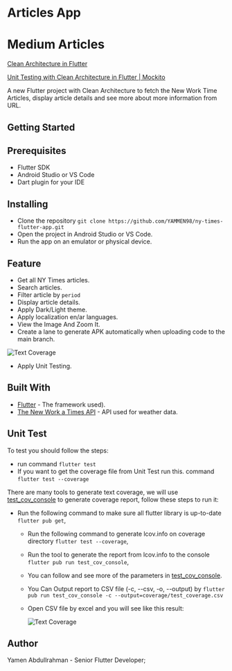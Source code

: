 # Articles App

# Medium Articles
[Clean Architecture in Flutter](https://medium.com/@yamen.abd98/clean-architecture-in-flutter-mvvm-bloc-dio-79b1615530e1)

[Unit Testing with Clean Architecture in Flutter | Mockito](https://medium.com/@yamen.abd98/unit-testing-in-flutter-with-clean-architecture-49d403645b4d)



A new Flutter project with Clean Architecture to fetch the New Work Time
Articles, display article details and see more about more information from URL.

## Getting Started

## Prerequisites

- Flutter SDK
- Android Studio or VS Code
- Dart plugin for your IDE

## Installing

- Clone the repository ```git clone https://github.com/YAMMEN98/ny-times-flutter-app.git```
- Open the project in Android Studio or VS Code.
- Run the app on an emulator or physical device.

## Feature

- Get all NY Times articles.
- Search articles.
- Filter article by ```period```
- Display article details.
- Apply Dark/Light theme.
- Apply localization en/ar languages.
- View the Image And Zoom It.
- Create a lane to generate APK automatically when uploading code to the main branch.

![Text Coverage](https://github.com/YAMMEN98/ny-times-flutter-app/blob/main/actions.png)

- Apply Unit Testing.

## Built With

- [Flutter](https://github.com/vedranMv/dataDashboard/releases) - The framework used).
- [The New Work a Times API](https://developer.nytimes.com/) - API used for weather data.

## Unit Test

To test you should follow the steps:

- run command ```flutter test```
- If you want to get the coverage file from Unit Test run this. command ```flutter test --coverage```

There are many tools to generate text coverage,
we will use [test_cov_console](https://pub.dev/packages/test_cov_console) to generate coverage
report, follow these steps to run it:

- Run the following command to make sure all flutter library is up-to-date ```flutter pub get```,
    - Run the following command to generate lcov.info on coverage
      directory ```flutter test --coverage```,
    - Run the tool to generate the report from lcov.info to the
      console ```flutter pub run test_cov_console```,
    - You can follow and see more of the parameters
      in [test_cov_console](https://pub.dev/packages/test_cov_console).
    - You Can Output report to CSV file (-c, --csv, -o, --output)
      by ```flutter pub run test_cov_console -c --output=coverage/test_coverage.csv```
    - Open CSV file by excel and you will see like this result:

      ![Text Coverage](https://github.com/YAMMEN98/ny-times-flutter-app/blob/main/test_coverage.png)

## Author

Yamen Abdullrahman - Senior Flutter Developer;
